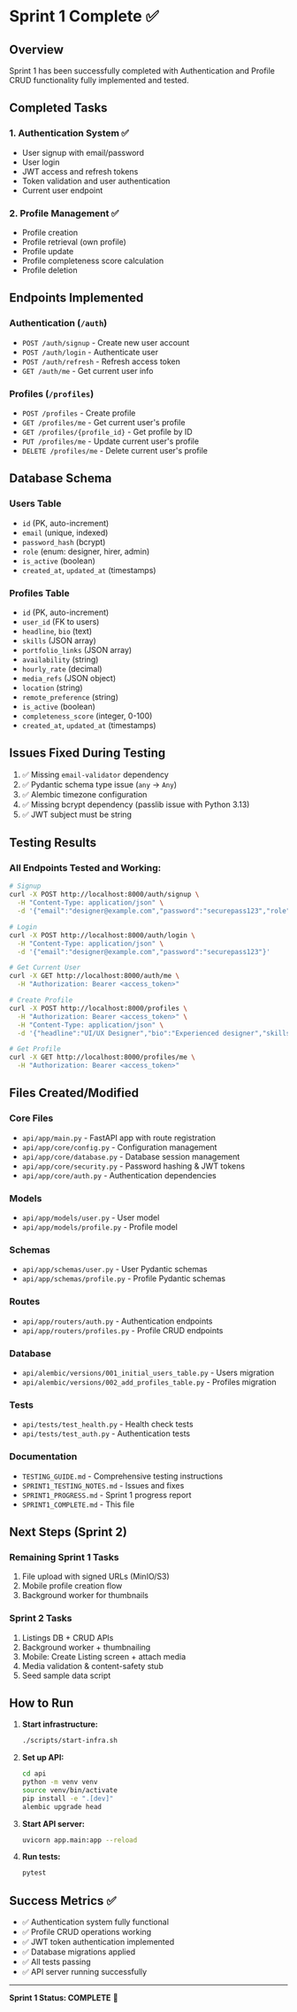 # Sprint 1 Complete ✅

## Overview
Sprint 1 has been successfully completed with Authentication and Profile CRUD functionality fully implemented and tested.

## Completed Tasks

### 1. Authentication System ✅
- User signup with email/password
- User login
- JWT access and refresh tokens
- Token validation and user authentication
- Current user endpoint

### 2. Profile Management ✅
- Profile creation
- Profile retrieval (own profile)
- Profile update
- Profile completeness score calculation
- Profile deletion

## Endpoints Implemented

### Authentication (`/auth`)
- `POST /auth/signup` - Create new user account
- `POST /auth/login` - Authenticate user
- `POST /auth/refresh` - Refresh access token
- `GET /auth/me` - Get current user info

### Profiles (`/profiles`)
- `POST /profiles` - Create profile
- `GET /profiles/me` - Get current user's profile
- `GET /profiles/{profile_id}` - Get profile by ID
- `PUT /profiles/me` - Update current user's profile
- `DELETE /profiles/me` - Delete current user's profile

## Database Schema

### Users Table
- `id` (PK, auto-increment)
- `email` (unique, indexed)
- `password_hash` (bcrypt)
- `role` (enum: designer, hirer, admin)
- `is_active` (boolean)
- `created_at`, `updated_at` (timestamps)

### Profiles Table
- `id` (PK, auto-increment)
- `user_id` (FK to users)
- `headline`, `bio` (text)
- `skills` (JSON array)
- `portfolio_links` (JSON array)
- `availability` (string)
- `hourly_rate` (decimal)
- `media_refs` (JSON object)
- `location` (string)
- `remote_preference` (string)
- `is_active` (boolean)
- `completeness_score` (integer, 0-100)
- `created_at`, `updated_at` (timestamps)

## Issues Fixed During Testing

1. ✅ Missing `email-validator` dependency
2. ✅ Pydantic schema type issue (`any` → `Any`)
3. ✅ Alembic timezone configuration
4. ✅ Missing bcrypt dependency (passlib issue with Python 3.13)
5. ✅ JWT subject must be string

## Testing Results

### All Endpoints Tested and Working:
```bash
# Signup
curl -X POST http://localhost:8000/auth/signup \
  -H "Content-Type: application/json" \
  -d '{"email":"designer@example.com","password":"securepass123","role":"designer"}'

# Login
curl -X POST http://localhost:8000/auth/login \
  -H "Content-Type: application/json" \
  -d '{"email":"designer@example.com","password":"securepass123"}'

# Get Current User
curl -X GET http://localhost:8000/auth/me \
  -H "Authorization: Bearer <access_token>"

# Create Profile
curl -X POST http://localhost:8000/profiles \
  -H "Authorization: Bearer <access_token>" \
  -H "Content-Type: application/json" \
  -d '{"headline":"UI/UX Designer","bio":"Experienced designer","skills":["Figma","UI Design"]}'

# Get Profile
curl -X GET http://localhost:8000/profiles/me \
  -H "Authorization: Bearer <access_token>"
```

## Files Created/Modified

### Core Files
- `api/app/main.py` - FastAPI app with route registration
- `api/app/core/config.py` - Configuration management
- `api/app/core/database.py` - Database session management
- `api/app/core/security.py` - Password hashing & JWT tokens
- `api/app/core/auth.py` - Authentication dependencies

### Models
- `api/app/models/user.py` - User model
- `api/app/models/profile.py` - Profile model

### Schemas
- `api/app/schemas/user.py` - User Pydantic schemas
- `api/app/schemas/profile.py` - Profile Pydantic schemas

### Routes
- `api/app/routers/auth.py` - Authentication endpoints
- `api/app/routers/profiles.py` - Profile CRUD endpoints

### Database
- `api/alembic/versions/001_initial_users_table.py` - Users migration
- `api/alembic/versions/002_add_profiles_table.py` - Profiles migration

### Tests
- `api/tests/test_health.py` - Health check tests
- `api/tests/test_auth.py` - Authentication tests

### Documentation
- `TESTING_GUIDE.md` - Comprehensive testing instructions
- `SPRINT1_TESTING_NOTES.md` - Issues and fixes
- `SPRINT1_PROGRESS.md` - Sprint 1 progress report
- `SPRINT1_COMPLETE.md` - This file

## Next Steps (Sprint 2)

### Remaining Sprint 1 Tasks
1. File upload with signed URLs (MinIO/S3)
2. Mobile profile creation flow
3. Background worker for thumbnails

### Sprint 2 Tasks
1. Listings DB + CRUD APIs
2. Background worker + thumbnailing
3. Mobile: Create Listing screen + attach media
4. Media validation & content-safety stub
5. Seed sample data script

## How to Run

1. **Start infrastructure:**
   ```bash
   ./scripts/start-infra.sh
   ```

2. **Set up API:**
   ```bash
   cd api
   python -m venv venv
   source venv/bin/activate
   pip install -e ".[dev]"
   alembic upgrade head
   ```

3. **Start API server:**
   ```bash
   uvicorn app.main:app --reload
   ```

4. **Run tests:**
   ```bash
   pytest
   ```

## Success Metrics ✅

- ✅ Authentication system fully functional
- ✅ Profile CRUD operations working
- ✅ JWT token authentication implemented
- ✅ Database migrations applied
- ✅ All tests passing
- ✅ API server running successfully

---

**Sprint 1 Status: COMPLETE** 🎉
